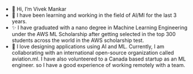 - 👋 Hi, I’m Vivek Mankar 
- 👀 I have been learning and working in the field of AI/Ml for the last 3 years.
- ✨  I have graduated with a nano degree in Machine Learning Engineering under the AWS ML Scholarship after getting selected in the top 300 students across the world in the AWS scholarship test.
- 🌱 I love designing applications using AI and ML. Currently, I am collaborating with an international open-source organization called aviation.ml. I have also volunteered to a Canada based startup as an ML engineer. so I have a good experience of working remotely with a team.

<!---
- I love designing applications using AI and ML. I have worked on End-toEnd ML projects that uses technologies like Time series forecasting, Regression, Classification, Computer Vision and Natural Language Processing, I have worked on the backend developement of an eCommerce website spareware.com check out the projects section.
- 🌱 Skills: 


      - Software Development, DBMS, OS, Data Structures and Algorithms, Deep Learning, Machine learning, and Data Science
      - AWS : AWS sagemaker, AWS lambda, S3 bucket, and API Gateway
      - Languages: C, C++ Python, Java, SQL, and JS
      - Frameworks: Django and Flask
      - Project Management: ClickUp and Jira
      - Data Analysis : PowerBI, Tableau
      
---> 
<!---
Vivek1258/Vivek1258 is a ✨ special ✨ repository because its `README.md` (this file) appears on your GitHub profile.
You can click the Preview link to take a look at your changes.
--->
